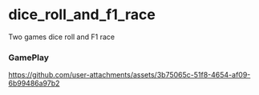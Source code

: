 # dice_roll_and_f1_race
Two games dice roll and F1 race

### GamePlay

https://github.com/user-attachments/assets/3b75065c-51f8-4654-af09-6b99486a97b2

